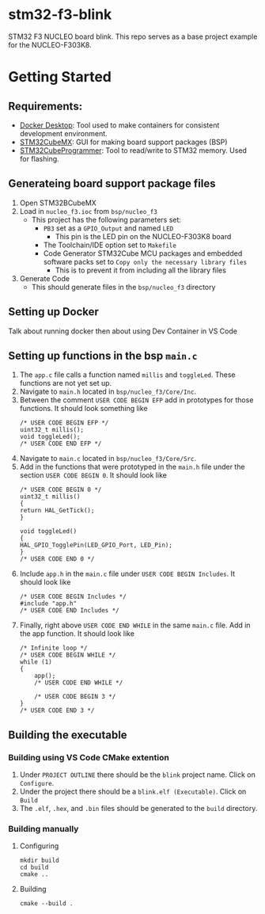 # stm32-f3-blink
STM32 F3 NUCLEO board blink. This repo serves as a base project example for the NUCLEO-F303K8.

# Getting Started
## Requirements:
- [Docker Desktop](https://www.docker.com/products/docker-desktop/): Tool used to make containers for consistent development environment.
- [STM32CubeMX](https://www.st.com/en/development-tools/stm32cubemx.html): GUI for making board support packages (BSP)
- [STM32CubeProgrammer](https://www.st.com/en/development-tools/stm32cubeprog.html): Tool to read/write to STM32 memory. Used for flashing.

## Generateing board support package files
1. Open STM32BCubeMX
2. Load in `nucleo_f3.ioc` from `bsp/nucleo_f3`
    - This project has the following parameters set:
        - `PB3` set as a `GPIO_Output` and named `LED`
            - This pin is the LED pin on the NUCLEO-F303K8 board
        - The Toolchain/IDE option set to `Makefile`
        - Code Generator STM32Cube MCU packages and embedded software packs set to `Copy only the necessary library files`
            - This is to prevent it from including all the library files
3. Generate Code
    - This should generate files in the `bsp/nucleo_f3` directory

## Setting up Docker
Talk about running docker then about using Dev Container in VS Code

## Setting up functions in the bsp `main.c`
1. The `app.c` file calls a function named `millis` and `toggleLed`. These functions are not yet set up.
2. Navigate to `main.h` located in `bsp/nucleo_f3/Core/Inc`.
3. Between the comment `USER CODE BEGIN EFP` add in prototypes for those functions. It should look something like
    ```
    /* USER CODE BEGIN EFP */
    uint32_t millis();
    void toggleLed();
    /* USER CODE END EFP */
    ```
4. Navigate to `main.c` located in `bsp/nucleo_f3/Core/Src`.
5. Add in the functions that were prototyped in the `main.h` file under the section `USER CODE BEGIN 0`. It should look like
    ```
    /* USER CODE BEGIN 0 */
    uint32_t millis()
    {
    return HAL_GetTick();
    }

    void toggleLed()
    {
    HAL_GPIO_TogglePin(LED_GPIO_Port, LED_Pin);
    }
    /* USER CODE END 0 */
    ```
6. Include `app.h` in the `main.c` file under `USER CODE BEGIN Includes`. It should look like
    ```
    /* USER CODE BEGIN Includes */
    #include "app.h"
    /* USER CODE END Includes */
    ```
7. Finally, right above `USER CODE END WHILE` in the same `main.c` file. Add in the app function. It should look like
    ```
    /* Infinite loop */
    /* USER CODE BEGIN WHILE */
    while (1)
    {
        app();
        /* USER CODE END WHILE */

        /* USER CODE BEGIN 3 */
    }
    /* USER CODE END 3 */
    ```

## Building the executable
### Building using VS Code CMake extention
1. Under `PROJECT OUTLINE` there should be the `blink` project name. Click on `Configure`.
2. Under the project there should be a `blink.elf (Executable)`. Click on `Build`
3. The `.elf`, `.hex`, and `.bin` files should be generated to the `build` directory.

### Building manually
1. Configuring
    ```
    mkdir build
    cd build
    cmake ..
    ```
2. Building
    ```
    cmake --build .
    ```